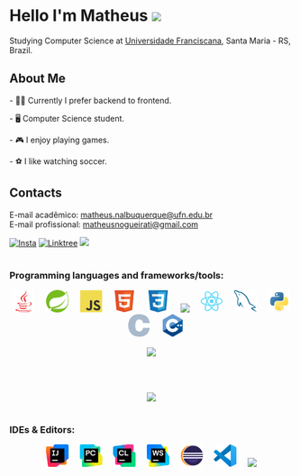 # Hello I'm Matheus <img src="https://raw.githubusercontent.com/iampavangandhi/iampavangandhi/master/gifs/Hi.gif" width="30px"></h2>

<p>Studying Computer Science at  <a href="https://www.ufn.edu.br/site/">Universidade Franciscana</a>,  Santa Maria - RS, Brazil.</p>

## About Me
<div style="display: inline_block">
<p> - 👨‍💻 Currently I prefer backend to frontend. </p>
<p> - 🖥️ Computer Science student. </p>
<p> - 🎮 I enjoy playing games. </p>
<p> - ⚽️ I like watching soccer. </p>
</div>

## Contacts
E-mail acadêmico: matheus.nalbuquerque@ufn.edu.br <br>
E-mail profissional: matheusnogueirati@gmail.com
<p>
	<a href="https://www.instagram.com/matheus_nogueira.a/" target="_blank"><img alt="Insta" src="https://img.shields.io/badge/Instagram-EA4C89?style=for-the-badge&logo=Instagram&logoColor=white" /></a> 
	<a href="https://matheusnogueira.netlify.app/" target="_blank"><img alt="Linktree" src="https://img.shields.io/badge/LinkTree-FFFFFF?style=for-the-badge&logo=LinkTree&logoColor=green" /></a> 
	<a href="https://www.linkedin.com/in/matheus-nogueira-albuquerque-14abb5275/" target="_blank"><img src="https://img.shields.io/badge/-LinkedIn-%230077B5?style=for-the-badge&logo=linkedin&logoColor=white" target="_blank"></a>
</p>

# <h3>Programming languages ​​and frameworks/tools:</h3>

<div align="center">
    <img height="40" src="https://raw.githubusercontent.com/devicons/devicon/master/icons/java/java-plain.svg">
    &nbsp;&nbsp;&nbsp;
    <img height="40" src="https://raw.githubusercontent.com/devicons/devicon/master/icons/spring/spring-original.svg">
    &nbsp;&nbsp;&nbsp;
    <img height="40" src="https://raw.githubusercontent.com/devicons/devicon/master/icons/javascript/javascript-original.svg">
    &nbsp;&nbsp;&nbsp;
    <img height="40" src="https://raw.githubusercontent.com/devicons/devicon/master/icons/html5/html5-original.svg">
    &nbsp;&nbsp;&nbsp;
    <img height="40" src="https://raw.githubusercontent.com/devicons/devicon/master/icons/css3/css3-original.svg">
    &nbsp;&nbsp;&nbsp;
    <img height="40" src="https://www.vectorlogo.zone/logos/tailwindcss/tailwindcss-icon.svg">
    &nbsp;&nbsp;&nbsp;
    <img height="40" src="https://raw.githubusercontent.com/devicons/devicon/master/icons/react/react-original.svg">
    &nbsp;&nbsp;&nbsp;
    <img height="40" src="https://raw.githubusercontent.com/devicons/devicon/master/icons/mysql/mysql-original.svg">
    &nbsp;&nbsp;&nbsp;
    <img height="40" src="https://github.com/devicons/devicon/blob/master/icons/python/python-original.svg">
    &nbsp;&nbsp;&nbsp;
    <img height="40" src="https://github.com/devicons/devicon/blob/master/icons/c/c-original.svg?short_path=d0841f2">
    &nbsp;&nbsp;&nbsp;
    <img height="40" src="https://github.com/devicons/devicon/blob/master/icons/cplusplus/cplusplus-original.svg">
</div>

<p align="center">
  <a href="#">
  </a>
  <a href="#">
    <img align="center" width="450" src="dev.gif" />
  </a>
</p>

</br>
</br>

<p align="center">
  <a href="https://github.com/anuraghazra/github-readme-stats">
    <img
      align="center"
      src="https://github-readme-stats.vercel.app/api/top-langs/?username=Nogz04&layout=compact&langs_count=7&theme=dracula"
    />
  </a>
</p>

# <h3>IDEs & Editors:</h3>
<div align="center">
    <img height="40" src="https://github.com/devicons/devicon/blob/master/icons/intellij/intellij-original.svg">
    &nbsp;&nbsp;&nbsp;
    <img height="40" src="https://github.com/devicons/devicon/blob/master/icons/pycharm/pycharm-original.svg">
    &nbsp;&nbsp;&nbsp;
    <img height="40" src="https://github.com/devicons/devicon/blob/master/icons/clion/clion-original.svg">
    &nbsp;&nbsp;&nbsp;
    <img height="40" src="https://github.com/devicons/devicon/blob/master/icons/webstorm/webstorm-original.svg">
    &nbsp;&nbsp;&nbsp;
    <img height="40" src="https://github.com/devicons/devicon/blob/master/icons/eclipse/eclipse-original.svg">
    &nbsp;&nbsp;&nbsp;
    <img height="40" src="https://github.com/devicons/devicon/blob/master/icons/vscode/vscode-original.svg">
    &nbsp;&nbsp;&nbsp;
    <img height="40" src="https://upload.wikimedia.org/wikipedia/commons/9/98/Apache_NetBeans_Logo.svg">
</div>


